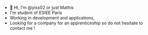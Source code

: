 - 👋 Hi, I’m @yiss02 or just Mathis 
- I'm student of ESIEE Paris
- Working in development and applications,
- Looking for a company for an apprenticeship so do not hesitate to contact me !
